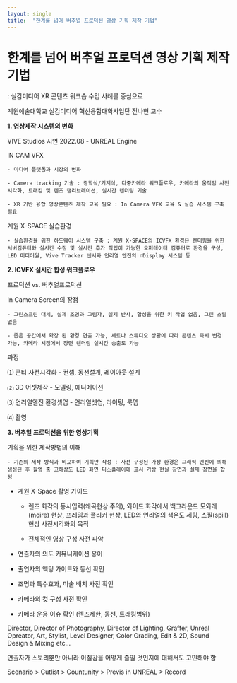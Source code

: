 ```yaml
---
layout: single
title:  "한계를 넘어 버추얼 프로덕션 영상 기획 제작 기법"
---
```


# 한계를 넘어 버추얼 프로덕션 영상 기획 제작 기법
: 실감미디어 XR 콘텐츠 워크숍 수업 사례를 중심으로

계원예술대학교 실감미디어 혁신융합대학사업단
전나현 교수


**1. 영상제작 시스템의 변화**

VIVE Studios 시연 2022.08 - UNREAL Engine

IN CAM VFX

    - 미디어 플랫폼과 시장의 변화

    - Camera tracking 기술 : 광학식/기계식, 다중카메라 워크플로우, 카메라의 움직임 사전 시각화, 트래킹 및 렌즈 캘리브레이션, 실시간 렌더링 기술

    - XR 기반 융합 영상콘텐츠 제작 교육 필요 : In Camera VFX 교육 & 실습 시스템 구축 필요

계원 X-SPACE 실습환경

    - 실습환경을 위한 하드웨어 시스템 구축 : 계원 X-SPACE의 ICVFX 환경은 렌더링을 위한 서버컴퓨터와 실시간 수정 및 실시간 추가 작업이 가능한 오퍼레이터 컴퓨터로 환경을 구성, LED 미디어월, Vive Tracker 센서와 언리얼 엔진의 nDisplay 시스템 등



**2. ICVFX 실시간 합성 워크플로우**

프로덕션 vs. 버추얼프로덕션                        

In Camera Screen의 장점

    - 그린스크린 대체, 실제 조명과 그림자, 실제 반사, 합성을 위한 키 작업 없음, 그린 스필 없음

    - 좁은 공간에서 확장 된 환경 연출 가능, 세트나 스튜디오 상황에 따라 콘텐츠 즉시 변경 가능, 카메라 시점에서 장면 렌더링 실시간 송출도 가능


과정

⑴ 콘티 사전시각화 - 컨셉, 동선설계, 레이아웃 설계

⑵ 3D 어셋제작 - 모델링, 애니메이션

⑶ 언리얼엔진 환경셋업 - 언리얼셋업, 라이팅, 룩뎁

⑷ 촬영


**3. 버추얼 프로덕션을 위한 영상기획**

기획을 위한 제작방법의 이해

    - 기존의 제작 방식과 비교하여 기획안 작성 : 사전 구성된 가상 환경은 그래픽 엔진에 의해 생성된 후 촬영 중 고해상도 LED 화면 디스플레이에 표시 가상 현실 장면과 실제 장면을 합성

- 계원 X-Space 촬영 가이드

    - 렌즈 화각의 동시입력(왜곡현상 주의), 와이드 화각에서 백그라운드 모와레(moire) 현상, 프레임과 플리커 현상, LED와 언리얼의 색온도 세팅, 스필(spill) 현상
사전시각화의 목적

    - 전체적인 영상 구성 사전 파악

- 연출자의 의도 커뮤니케이션 용이

- 출연자의 액팅 가이드와 동선 확인

- 조명과 특수효과, 미술 배치 사전 확인

- 카메라의 컷 구성 사전 확인

- 카메라 운용 이슈 확인 (렌즈제한, 동선, 트래킹범위)



Director, Director of Photography, Director of Lighting, Graffer, Unreal Opreator, Art, Stylist, Level Designer, Color Grading, Edit & 2D, Sound Design & Mixing etc...

연출자가 스토리뿐만 아니라 이질감을 어떻게 줄일 것인지에 대해서도 고민해야 함

Scenario > Cutlist > Countunity > Previs in UNREAL > Record